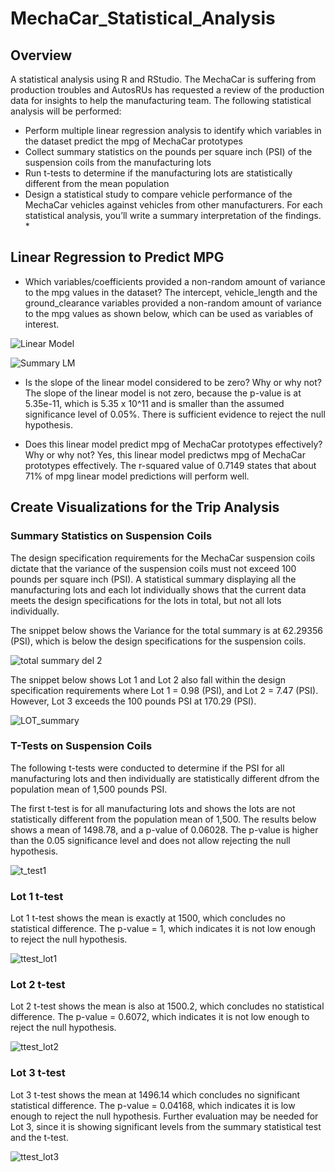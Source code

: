 # MechaCar_Statistical_Analysis

## Overview
A statistical analysis using R and RStudio. The MechaCar is suffering from production troubles and AutosRUs has requested a review of the production data for insights to help the manufacturing team. The following statistical analysis will be performed:

- Perform multiple linear regression analysis to identify which variables in the dataset predict the mpg of MechaCar prototypes
- Collect summary statistics on the pounds per square inch (PSI) of the suspension coils from the manufacturing lots
- Run t-tests to determine if the manufacturing lots are statistically different from the mean population
- Design a statistical study to compare vehicle performance of the MechaCar vehicles against vehicles from other manufacturers. For each statistical          analysis, you’ll write a summary interpretation of the findings. *


## Linear Regression to Predict MPG 

- Which variables/coefficients provided a non-random amount of variance to the mpg values in the dataset? The intercept, vehicle_length and the ground_clearance variables provided a non-random amount of variance to the mpg values as shown below, which can be used as variables of interest.

![Linear Model](https://user-images.githubusercontent.com/30300621/191048305-2464a71a-a7d0-4b8c-ba65-d2c59ddf63e6.PNG)

![Summary LM](https://user-images.githubusercontent.com/30300621/191048337-f4e6f19b-ee93-4528-bd38-1319b4d9e88c.PNG)


- Is the slope of the linear model considered to be zero? Why or why not? The slope of the linear model is not zero, because the p-value is at 5.35e-11, which is 5.35 x 10^11 and is smaller than the assumed significance level of 0.05%. There is sufficient evidence to reject the null hypothesis. 

- Does this linear model predict mpg of MechaCar prototypes effectively? Why or why not? Yes, this linear model predictws mpg of MechaCar prototypes effectively. The r-squared value of 0.7149 states that about 71% of mpg linear model predictions will perform well. 

## Create Visualizations for the Trip Analysis

### Summary Statistics on Suspension Coils

The design specification requirements for the MechaCar suspension coils dictate that the variance of the suspension coils must not exceed 100 pounds per square inch (PSI). A statistical summary displaying all the manufacturing lots and each lot individually shows that the current data meets the design specifications for the lots in total, but not all lots individually. 

The snippet below shows the Variance for the total summary is at 62.29356 (PSI), which is below the design specifications for the suspension coils.

![total summary del 2](https://user-images.githubusercontent.com/30300621/191853796-3a681470-06a7-42e0-b984-76b2737dab38.PNG)

The snippet below shows Lot 1 and Lot 2 also fall within the design specification requirements where Lot 1 = 0.98 (PSI), and Lot 2 = 7.47 (PSI). 
However, Lot 3 exceeds the 100 pounds PSI at 170.29 (PSI).

![LOT_summary](https://user-images.githubusercontent.com/30300621/191854113-39a4bf81-9807-421b-9dbc-a2cbda4ca59c.PNG)


### T-Tests on Suspension Coils

The following t-tests were conducted to determine if the PSI for all manufacturing lots and then individually are statistically different dfrom the population mean of 1,500 pounds PSI. 

The first t-test is for all manufacturing lots and shows the lots are not statistically different from the population mean of 1,500. The results below shows a mean of 1498.78, and a p-value of 0.06028. The p-value is higher than the 0.05 significance level and does not allow rejecting the null hypothesis. 

![t_test1](https://user-images.githubusercontent.com/30300621/191858280-5b2ac306-8f1f-43dd-aa79-eb92970b7f23.PNG)

### Lot 1 t-test
Lot 1 t-test shows the mean is exactly at 1500, which concludes no statistical difference. The p-value = 1, which indicates it is not low enough to reject the null hypothesis. 

![ttest_lot1](https://user-images.githubusercontent.com/30300621/191859074-60f83710-3180-464c-93ca-86b67807c7bd.PNG)

### Lot 2 t-test
Lot 2 t-test shows the mean is also at 1500.2, which concludes no statistical difference. The p-value = 0.6072, which indicates it is not low enough to reject the null hypothesis. 

![ttest_lot2](https://user-images.githubusercontent.com/30300621/191859106-9086f43d-e336-49ac-a4da-6bc86fe85eba.PNG)

### Lot 3 t-test
Lot 3 t-test shows the mean at 1496.14 which concludes no significant statistical difference. The p-value = 0.04168, which indicates it is low enough to reject the null hypothesis. Further evaluation may be needed for Lot 3, since it is showing significant levels from the summary statistical test and the t-test.

![ttest_lot3](https://user-images.githubusercontent.com/30300621/191859133-b02f62d9-03b1-44eb-851b-f082b69fb149.PNG)




